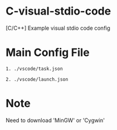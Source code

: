 # C-visual-stdio-code
[C/C++] Example visual stdio code config

# Main Config File
`1. ./vscode/task.json`

`2. ./vscode/launch.json`

# Note
Need to download 'MinGW' or 'Cygwin'
